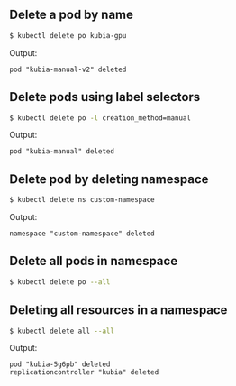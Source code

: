 ## Delete a pod by name

```bash
$ kubectl delete po kubia-gpu
```

Output:

```
pod "kubia-manual-v2" deleted
```

## Delete pods using label selectors

```bash
$ kubectl delete po -l creation_method=manual
```

Output:

```
pod "kubia-manual" deleted
```

## Delete pod by deleting namespace

```bash
$ kubectl delete ns custom-namespace
```

Output:

```
namespace "custom-namespace" deleted
```

## Delete all pods in namespace

```bash
$ kubectl delete po --all
```

## Deleting all resources in a namespace

```bash
$ kubectl delete all --all
```

Output:

```
pod "kubia-5g6pb" deleted
replicationcontroller "kubia" deleted
```
